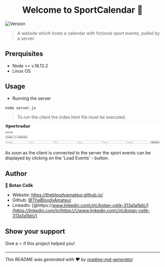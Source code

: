 <h1 align="center">Welcome to SportCalendar 👋</h1>
<p>
  <img alt="Version" src="https://img.shields.io/badge/version-1.0-blue.svg?cacheSeconds=2592000" />
</p>

> A website which hosts a calendar with fictional sport events, pulled by a server.

## Prerquisites

* Node >= v.16.13.2
* Linux OS 

## Usage

* Running the server

```
node server.js
```
> To run the client the index.html file must be executed.

<p align="center">
  <img src="start.png"/>
</p>

As soon as the client is connected to the server the sport events can be displayed by clicking on the 'Load Events' - button.

## Author

👤 **Botan Celik**

* Website: https://thebloodyamateur.github.io/
* Github: [@TheBloodyAmateur](https://github.com/TheBloodyAmateur)
* LinkedIn: [@https:\/\/www.linkedin.com\/in\/botan-celik-313a1a1bb\/](https://linkedin.com/in/https:\/\/www.linkedin.com\/in\/botan-celik-313a1a1bb\/)

## Show your support

Give a ⭐️ if this project helped you!

***
_This README was generated with ❤️ by [readme-md-generator](https://github.com/kefranabg/readme-md-generator)_
